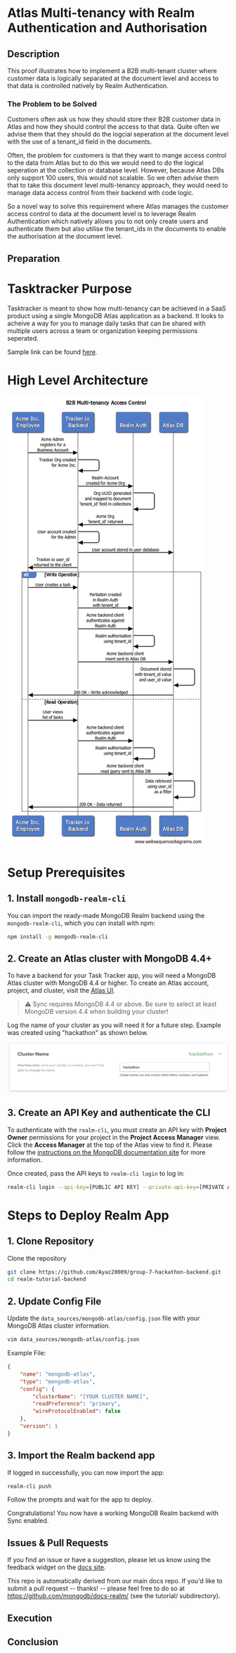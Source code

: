 # Atlas Multi-tenancy with Realm Authentication and Authorisation

## Description
This proof illustrates how to implement a B2B multi-tenant cluster where customer data is logically separated at the document level and access to that data is controlled natively by Realm Authentication.

### The Problem to be Solved
Customers often ask us how they should store their B2B customer data in Atlas and how they should control the access to that data. Quite often we advise them that they should do the logcial seperation at the document level with the use of a tenant_id field in the documents. 

Often, the problem for customers is that they want to mange access control to the data from Atlas but to do this we would need to do the logical seperation at the collection or database level. However, because Atlas DBs only support 100 users, this would not scalable. So we often advise them that to take this document level multi-tenancy approach, they would need to manage data access control from their backend with code logic.

So a novel way to solve this requirement where Atlas manages the customer access control to data at the document level is to leverage Realm Authentication which natively allows you to not only create users and authenticate them but also utilise the tenant_ids in the documents to enable the authorisation at the document level.

## Preparation

# Tasktracker Purpose

Tasktracker is meant to show how multi-tenancy can be achieved in a SaaS product using a single MongoDB Atlas application as a backend.  It looks to acheive a way for you to manage daily tasks that can be shared with multiple users across a team or organization keeping permissions seperated.  

Sample link can be found [here](https://tasktracker-clyob.mongodbstitch.com/). 

# High Level Architecture

![](B2BMulti-tenancyAccessControl.png)

# Setup Prerequisites

## 1. Install `mongodb-realm-cli`

You can import the ready-made MongoDB Realm backend using the
`mongodb-realm-cli`, which you can install with npm:

```bash
npm install -g mongodb-realm-cli
```

## 2. Create an Atlas cluster with MongoDB 4.4+

To have a backend for your Task Tracker app, you will need a MongoDB Atlas
cluster with MongoDB 4.4 or higher. To create an Atlas account, project, and cluster, visit the [Atlas
UI](https://cloud.mongodb.com/?tck=docs_realm).

> ⚠️ Sync requires MongoDB 4.4 or above. Be sure to select at least MongoDB
> version 4.4 when building your cluster!

Log the name of your cluster as you will need it for a future step.  Example was created using "hackathon" as shown below.

![](AtlasClusterName.png)

## 3. Create an API Key and authenticate the CLI

To authenticate with the `realm-cli`, you must create an API key with **Project
Owner** permissions for your project in the **Project Access Manager** view.
Click the **Access Manager** at the top of the Atlas view to find it. Please
follow the [instructions on the MongoDB documentation
site](https://www.mongodb.com/docs/realm/deploy/realm-cli-reference/#authenticate-a-cli-user)
for more information.

Once created, pass the API keys to `realm-cli login` to log in:

```bash
realm-cli login --api-key=[PUBLIC API KEY] --private-api-key=[PRIVATE API KEY]
```

# Steps to Deploy Realm App

## 1. Clone Repository

Clone the repository 

```bash
git clone https://github.com/Ayaz20009/group-7-hackathon-backend.git
cd realm-tutorial-backend
```

## 2. Update Config File

Update the `data_sources/mongodb-atlas/config.json` file with your MongoDB Atlas cluster information.  

```bash
vim data_sources/mongodb-atlas/config.json
```
Example File: 

```json
{
    "name": "mongodb-atlas",
    "type": "mongodb-atlas",
    "config": {
        "clusterName": "[YOUR CLUSTER NAME]",
        "readPreference": "primary",
        "wireProtocolEnabled": false
    },
    "version": 1
}
```

## 3. Import the Realm backend app

If logged in successfully, you can now import the app:

```bash
realm-cli push
```

Follow the prompts and wait for the app to deploy.

Congratulations! You now have a working MongoDB Realm backend with Sync enabled.

## Issues & Pull Requests

If you find an issue or have a suggestion, please let us know using the feedback
widget on the [docs site](http://www.mongodb.com/docs/realm/tutorial).

This repo is automatically derived from our main docs repo. If you'd like to
submit a pull request -- thanks! -- please feel free to do so at
https://github.com/mongodb/docs-realm/ (see the tutorial/ subdirectory).


## Execution

## Conclusion
